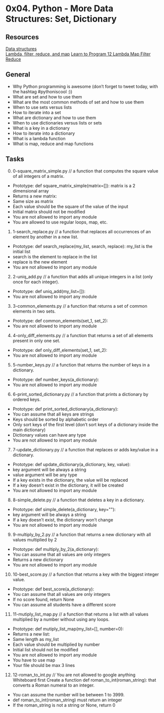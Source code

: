 # 0x04. Python - More Data Structures: Set, Dictionary

## Resources

[Data structures](https://docs.python.org/3.4/tutorial/datastructures.html) </br >
[Lambda, filter, reduce, and map](https://www.python-course.eu/python3_lambda.php)
[Learn to Program 12 Lambda Map Filter Reduce](https://www.youtube.com/watch?v=1GAC6KQUPeg)

## General
- Why Python programming is awesome (don’t forget to tweet today, with the hashtag #pythoniscool :))
- What are set and how to use them
- What are the most common methods of set and how to use them
- When to use sets versus lists
- How to iterate into a set
- What are dictionary and how to use them
- When to use dictionaries versus lists or sets
- What is a key in a dictionary
- How to iterate into a dictionary
- What is a lambda function
- What is map, reduce and map functions

## Tasks

0. 0-square_matrix_simple.py // a function that computes the square value of all integers of a matrix.

- Prototype: def square_matrix_simple(matrix=[]):
matrix is a 2 dimensional array
- Returns a new matrix:
- Same size as matrix
- Each value should be the square of the value of the input
- Initial matrix should not be modified
- You are not allowed to import any module
- You are allowed to use regular loops, map, etc.

1. 1-search_replace.py // a function that replaces all occurrences of an element by another in a new list.

- Prototype: def search_replace(my_list, search, replace):
my_list is the initial list
- search is the element to replace in the list
- replace is the new element
- You are not allowed to import any module

2. 2-uniq_add.py // a function that adds all unique integers in a list (only once for each integer).

- Prototype: def uniq_add(my_list=[]):
- You are not allowed to import any module

3. 3-common_elements.py // a function that returns a set of common elements in two sets.

- Prototype: def common_elements(set_1, set_2):
- You are not allowed to import any module

4. 4-only_diff_elements.py // a function that returns a set of all elements present in only one set.

- Prototype: def only_diff_elements(set_1, set_2):
- You are not allowed to import any module

5. 5-number_keys.py // a function that returns the number of keys in a dictionary.

- Prototype: def number_keys(a_dictionary):
- You are not allowed to import any module

6. 6-print_sorted_dictionary.py // a function that prints a dictionary by ordered keys.

- Prototype: def print_sorted_dictionary(a_dictionary):
- You can assume that all keys are strings
- Keys should be sorted by alphabetic order
- Only sort keys of the first level (don’t sort keys of a dictionary inside the main dictionary)
- Dictionary values can have any type
- You are not allowed to import any module

7. 7-update_dictionary.py // a function that replaces or adds key/value in a dictionary.

- Prototype: def update_dictionary(a_dictionary, key, value):
- key argument will be always a string
- value argument will be any type
- If a key exists in the dictionary, the value will be replaced
- If a key doesn’t exist in the dictionary, it will be created
- You are not allowed to import any module

8. 8-simple_delete.py // a function that deletes a key in a dictionary.

- Prototype: def simple_delete(a_dictionary, key=""):
- key argument will be always a string
- If a key doesn’t exist, the dictionary won’t change
- You are not allowed to import any module

9. 9-multiply_by_2.py // a function that returns a new dictionary with all values multiplied by 2

- Prototype: def multiply_by_2(a_dictionary):
- You can assume that all values are only integers
- Returns a new dictionary
- You are not allowed to import any module

10. 10-best_score.py // a function that returns a key with the biggest integer value.

- Prototype: def best_score(a_dictionary):
- You can assume that all values are only integers
- If no score found, return None
- You can assume all students have a different score

11. 11-mutiply_list_map.py // a function that returns a list with all values multiplied by a number without using any loops.

- Prototype: def mutiply_list_map(my_list=[], number=0):
- Returns a new list:
- Same length as my_list
- Each value should be multiplied by number
- Initial list should not be modified
- You are not allowed to import any module
- You have to use map
- Your file should be max 3 lines

12. 12-roman_to_int.py // You are not allowed to google anything
Whiteboard first
Create a function def roman_to_int(roman_string): that converts a Roman numeral to an integer.

- You can assume the number will be between 1 to 3999.
- def roman_to_int(roman_string) must return an integer
- If the roman_string is not a string or None, return 0